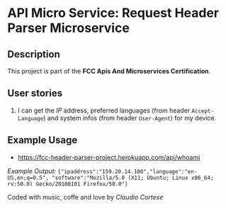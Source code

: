 # API Micro Service: Request Header Parser Microservice

## Description

This project is part of the **FCC Apis And Microservices Certification**.

## User stories

1. I can get the _IP_ address, preferred languages (from header `Accept-Language`)
   and system infos (from header `User-Agent`) for my device.

## Example Usage

- <https://fcc-header-parser-project.herokuapp.com/api/whoami>

_Example Output:_
`{"ipaddress":"159.20.14.100","language":"en-US,en;q=0.5", "software":"Mozilla/5.0 (X11; Ubuntu; Linux x86_64; rv:50.0) Gecko/20100101 Firefox/50.0"}`

Coded with music, coffe and love by _Claudio Cortese_
